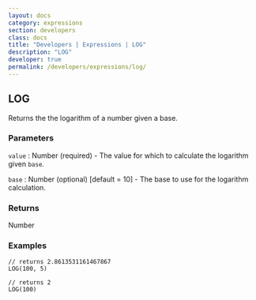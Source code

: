 ```yaml
---
layout: docs
category: expressions
section: developers
class: docs
title: "Developers | Expressions | LOG"
description: "LOG"
developer: true
permalink: /developers/expressions/log/
---
```


## LOG

Returns the the logarithm of a number given a base.

### Parameters
`value` : Number (required) - The value for which to calculate the logarithm given `base`.

`base` : Number (optional)  [default = 10] - The base to use for the logarithm calculation.

### Returns
Number

### Examples
```
// returns 2.8613531161467867
LOG(100, 5)
```

```
// returns 2
LOG(100)
```